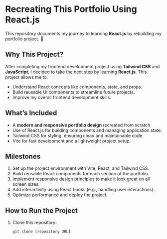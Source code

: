 # Recreating This Portfolio Using React.js  
This repository documents my journey to learning **React.js** by rebuilding my portfolio project. 🚀  

## Why This Project?  
After completing my frontend development project using **Tailwind CSS** and **JavaScript**, I decided to take the next step by learning **React.js**. This project allows me to:  
- Understand React concepts like components, state, and props.  
- Build reusable UI components to streamline future projects.  
- Improve my overall frontend development skills.  

## What’s Included  
- A **modern and responsive portfolio design** recreated from scratch.  
- Use of React.js for building components and managing application state.  
- Tailwind CSS for styling, ensuring clean and maintainable code.  
- Vite for fast development and a lightweight project setup.  

## Milestones  
1. Set up the project environment with Vite, React, and Tailwind CSS.  
2. Build reusable React components for each section of the portfolio.  
3. Implement responsive design principles to make it look great on all screen sizes.  
4. Add interactivity using React hooks (e.g., handling user interactions).  
5. Optimize performance and deploy the project.  

## How to Run the Project  
1. Clone this repository:  
   ```bash
   git clone [repository URL]
